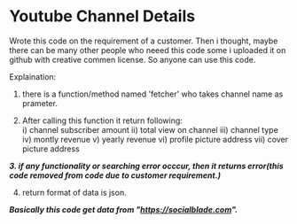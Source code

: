 # Youtube Channel Details

Wrote this code on the requirement of a customer.
Then i thought, maybe there can be many other people who neeed this code some i uploaded it on github with creative commen license. So anyone can use this code.

Explaination:
1. there is a function/method named 'fetcher' who takes channel name as prameter.

2. After calling this function it return following:<br/>
    i) channel subscriber amount
    ii) total view on channel
    iii) channel type
    iv) montly revenue
    v) yearly revenue
    vi) profile picture address
    vii) cover picture address
    
***3. if any functionality or searching error occcur, then it returns error(this code removed from code due to customer requirement.)***

4. return format of data is json.

___***Basically this code get data from "https://socialblade.com".***___
